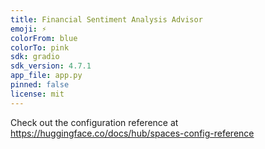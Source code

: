 ```yaml
---
title: Financial Sentiment Analysis Advisor
emoji: ⚡
colorFrom: blue
colorTo: pink
sdk: gradio
sdk_version: 4.7.1
app_file: app.py
pinned: false
license: mit
---
```


Check out the configuration reference at https://huggingface.co/docs/hub/spaces-config-reference
